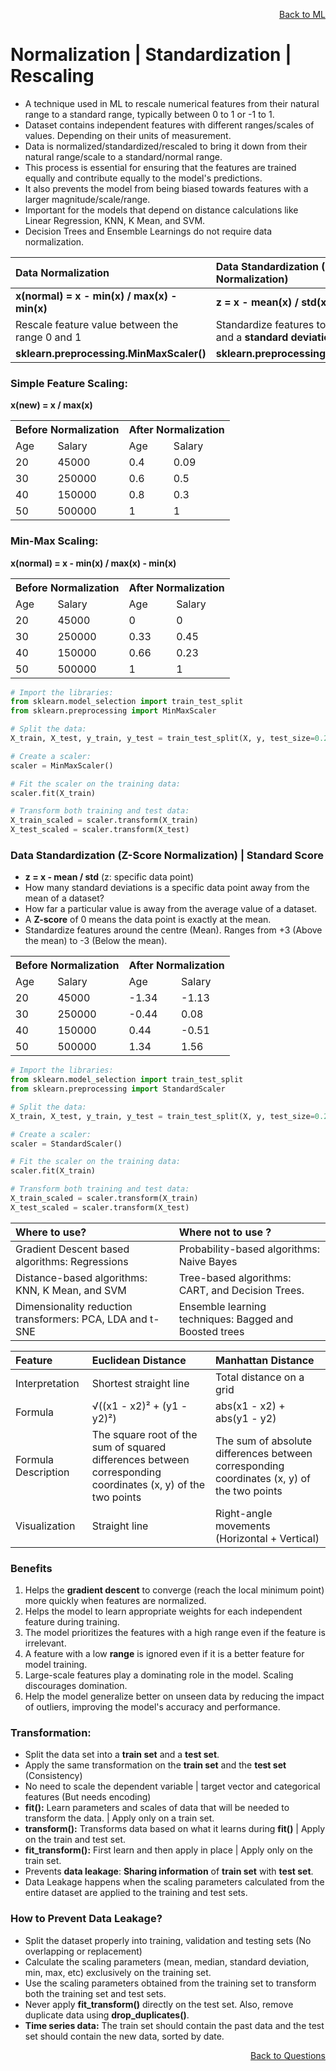 <p align='right'><a align="right" href="https://github.com/KIRANKUMAR7296/Library/blob/main/Machine%20Learning/Machine%20Learning%20Models.md">Back to ML</a></p>

# **Normalization | Standardization | Rescaling**

- A technique used in ML to rescale numerical features from their natural range to a standard range, typically between 0 to 1 or -1 to 1.
- Dataset contains independent features with different ranges/scales of values. Depending on their units of measurement.
- Data is normalized/standardized/rescaled to bring it down from their natural range/scale to a standard/normal range.
- This process is essential for ensuring that the features are trained equally and contribute equally to the model's predictions.
- It also prevents the model from being biased towards features with a larger magnitude/scale/range.
- Important for the models that depend on distance calculations like Linear Regression, KNN, K Mean, and SVM.
- Decision Trees and Ensemble Learnings do not require data normalization.

**Data Normalization** | **Data Standardization (Z Score Normalization)**
:--- | :---
**x(normal) =  x - min(x) / max(x) - min(x)** | **z = x - mean(x) / std(x)**
Rescale feature value between the range 0 and 1 | Standardize features to have a **mean of 0** and a **standard deviation of 1**
**sklearn.preprocessing.MinMaxScaler()** | **sklearn.preprocessing.StandardScaler()**

### **Simple Feature Scaling:**
**x(new) = x / max(x)**
<p>
<table>
  <tr><th colspan=2>Before Normalization</th><th colspan=2>After Normalization</th></tr>
  <tr><td>Age</td><td>Salary</td><td>Age</td><td>Salary</td></tr>
  <tr><td>20</td><td>45000</td><td>0.4</td><td>0.09</td></tr>
  <tr><td>30</td><td>250000</td><td>0.6</td><td>0.5</td></tr>
  <tr><td>40</td><td>150000</td><td>0.8</td><td>0.3</td></tr>
  <tr><td>50</td><td>500000</td><td>1</td><td>1</td></tr>
</table>

### **Min-Max Scaling:**
**x(normal) = x - min(x) / max(x) - min(x)**

<table>
  <tr><th colspan=2>Before Normalization</th><th colspan=2>After Normalization</th></tr>
  <tr><td>Age</td><td>Salary</td><td>Age</td><td>Salary</td></tr>
  <tr><td>20</td><td>45000</td><td>0</td><td>0</td></tr>
  <tr><td>30</td><td>250000</td><td>0.33</td><td>0.45</td></tr>
  <tr><td>40</td><td>150000</td><td>0.66</td><td>0.23</td></tr>
  <tr><td>50</td><td>500000</td><td>1</td><td>1</td></tr>
</table>

```python
# Import the libraries:
from sklearn.model_selection import train_test_split
from sklearn.preprocessing import MinMaxScaler

# Split the data:
X_train, X_test, y_train, y_test = train_test_split(X, y, test_size=0.2, random_state=42)

# Create a scaler:
scaler = MinMaxScaler()

# Fit the scaler on the training data:
scaler.fit(X_train)

# Transform both training and test data:
X_train_scaled = scaler.transform(X_train)
X_test_scaled = scaler.transform(X_test)
```

### **Data Standardization (Z-Score Normalization) | Standard Score**
- **z = x - mean / std** (z: specific data point)
- How many standard deviations is a specific data point away from the mean of a dataset?
- How far a particular value is away from the average value of a dataset.
- A **Z-score** of 0 means the data point is exactly at the mean.
- Standardize features around the centre (Mean). Ranges from +3 (Above the mean) to -3 (Below the mean).

<table>
  <tr><th colspan=2>Before Normalization</th><th colspan=2>After Normalization</th></tr>
  <tr><td>Age</td><td>Salary</td><td>Age</td><td>Salary</td></tr>
  <tr><td>20</td><td>45000</td><td>-1.34</td><td>-1.13</td></tr>
  <tr><td>30</td><td>250000</td><td>-0.44</td><td>0.08</td></tr>
  <tr><td>40</td><td>150000</td><td>0.44</td><td>-0.51</td></tr>
  <tr><td>50</td><td>500000</td><td>1.34</td><td>1.56</td></tr>
</table>

```python
# Import the libraries:
from sklearn.model_selection import train_test_split
from sklearn.preprocessing import StandardScaler

# Split the data:
X_train, X_test, y_train, y_test = train_test_split(X, y, test_size=0.2, random_state=42)

# Create a scaler:
scaler = StandardScaler()

# Fit the scaler on the training data:
scaler.fit(X_train)

# Transform both training and test data:
X_train_scaled = scaler.transform(X_train)
X_test_scaled = scaler.transform(X_test)
```

Where to **use**? | Where **not** to **use** ?
:--- | :---
Gradient Descent based algorithms: Regressions | Probability-based algorithms: Naive Bayes
Distance-based algorithms: KNN, K Mean, and SVM | Tree-based algorithms: CART, and Decision Trees.  
Dimensionality reduction transformers: PCA, LDA and t-SNE | Ensemble learning techniques: Bagged and Boosted trees

Feature |	Euclidean Distance | Manhattan Distance
:--- | :--- | :---
Interpretation | Shortest straight line |	Total distance on a grid
Formula |	√((x1 - x2)² + (y1 - y2)²) |	abs(x1 - x2) + abs(y1 - y2)
Formula Description | The square root of the sum of squared differences between corresponding coordinates (x, y) of the two points | The sum of absolute differences between corresponding coordinates (x, y) of the two points
Visualization | Straight line	| Right-angle movements (Horizontal + Vertical)

### **Benefits** 
1. Helps the **gradient descent** to converge (reach the local minimum point) more quickly when features are normalized.
2. Helps the model to learn appropriate weights for each independent feature during training.
3. The model prioritizes the features with a high range even if the feature is irrelevant.
4. A feature with a low **range** is ignored even if it is a better feature for model training.
5. Large-scale features play a dominating role in the model. Scaling discourages domination.
6. Help the model generalize better on unseen data by reducing the impact of outliers, improving the model's accuracy and performance.

### **Transformation:**
- Split the data set into a **train set** and a **test set**.
- Apply the same transformation on the **train set** and the **test set** (Consistency)
- No need to scale the dependent variable | target vector and categorical features (But needs encoding)
- **fit():** Learn parameters and scales of data that will be needed to transform the data. | Apply only on a train set.
- **transform():** Transforms data based on what it learns during **fit()** | Apply on the train and test set.
- **fit_transform():** First learn and then apply in place | Apply only on the train set.
- Prevents **data leakage**: **Sharing information** of **train set** with **test set**.
- Data Leakage happens when the scaling parameters calculated from the entire dataset are applied to the training and test sets. 

### **How to Prevent Data Leakage?**
- Split the dataset properly into training, validation and testing sets (No overlapping or replacement)
- Calculate the scaling parameters (mean, median, standard deviation, min, max, etc) exclusively on the training set.
- Use the scaling parameters obtained from the training set to transform both the training set and test sets.
- Never apply **fit_transform()** directly on the test set. Also, remove duplicate data using **drop_duplicates()**.
- **Time series data:** The train set should contain the past data and the test set should contain the new data, sorted by date.

<p align='right'><a align="right" href="https://github.com/KIRANKUMAR7296/Library/blob/main/Interview.md">Back to Questions</a></p>

